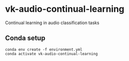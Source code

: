 # vk-audio-continual-learning
Continual learning in audio classification tasks

## Conda setup

```console
conda env create -f environment.yml
conda activate vk-audio-continual-learning
```
